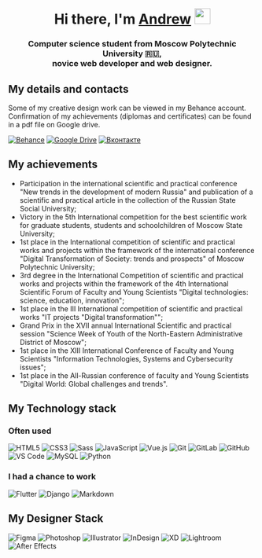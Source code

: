 <h1 align="center">Hi there, I'm <a href="https://vk.com/andkiv" target="_blank">Andrew</a> 
<img src="https://github.com/blackcater/blackcater/raw/main/images/Hi.gif" height="32"/></h1>
<h3 align="center">Computer science student from Moscow Polytechnic University 🇷🇺,<br>novice web developer and web designer.</h3>
<div>
<div>
<h2>My details and contacts</h2>
<p>
  Some of my creative design work can be viewed in my Behance account.<br>
  Confirmation of my achievements (diplomas and certificates) can be found in a pdf file on Google drive.
</p>

<a href="https://www.behance.net/kiverin03fb9c" target="_blank"> ![Behance](https://img.shields.io/badge/Behance-1769ff?style=for-the-badge&logo=behance&logoColor=white)</a>
<a href="https://drive.google.com/file/d/1p2kQMqwHv0OHGytUJWbNDd8EU5nMkPN2/view?usp=sharing" target="_blank">![Google Drive](https://img.shields.io/badge/Google%20Drive-4285F4?style=for-the-badge&logo=googledrive&logoColor=white)</a>
<a href="https://vk.com/andkiv" target="_blank"><img src="https://img.shields.io/badge/Вконтакте-%231877F2.svg?&style=for-the-badge&logo=vk&logoColor=white&color=071A2C" alt="Вконтакте"/></a>
</div>
<div>

</div>
<div>

<h2>My achievements</h2>
<ul>
  <li>
    Participation in the international scientific and practical conference "New trends in the development of modern Russia" and publication of a scientific and practical article in the collection of the Russian State Social University;
  </li>
  <li>
    Victory in the 5th International competition for the best scientific work for graduate students, students and schoolchildren of Moscow State University;
  </li>
  <li>
    1st place in the International competition of scientific and practical works and projects within the framework of the international conference "Digital Transformation of Society: trends and prospects" of Moscow Polytechnic University;
  </li>
  <li>
    3rd degree in the International Competition of scientific and practical works and projects within the framework of the 4th International Scientific Forum of Faculty and Young Scientists "Digital technologies: science, education, innovation";
  </li>
  <li>
    1st place in the III International competition of scientific and practical works "IT projects "Digital transformation"";
  </li>
  <li>
    Grand Prix in the XVII annual International Scientific and practical session "Science Week of Youth of the North-Eastern Administrative District of Moscow";
  </li>
  <li>
    1st place in the XIII International Conference of Faculty and Young Scientists "Information Technologies, Systems and Cybersecurity issues";
  </li>
  <li>
    1st place in the All-Russian conference of faculty and Young Scientists "Digital World: Global challenges and trends".
  </li>
</ul>
<h2>My Technology stack</h2>
<h3>Often used</h3>

![HTML5](https://img.shields.io/badge/-HTML5-%23E44D27?style=flat-square&logo=html5&logoColor=ffffff)
![CSS3](https://img.shields.io/badge/-CSS3-%231572B6?style=flat-square&logo=css3)
![Sass](https://img.shields.io/badge/-Sass-%23CC6699?style=flat-square&logo=sass&logoColor=ffffff)
![JavaScript](https://img.shields.io/badge/-JavaScript-%23F7DF1C?style=flat-square&logo=javascript&logoColor=000000&labelColor=%23F7DF1C&color=%23FFCE5A)
![Vue.js](https://img.shields.io/badge/-Vue.js-%232c3e50?style=flat-square&logo=vuedotjs)
![Git](https://img.shields.io/badge/-Git-%23F05032?style=flat-square&logo=git&logoColor=%23ffffff)
![GitLab](https://img.shields.io/badge/-GitLab-eee?style=flat-square&logo=gitlab)
![GitHub](https://img.shields.io/badge/-GitHub-000?style=flat-square&logo=github)
![VS Code](https://img.shields.io/badge/-VSCode-%23007ACC?style=flat-square&logo=visual-studio-code)
![MySQL](https://img.shields.io/badge/-MySQL-e87902?style=flat-square&logo=mysql)
![Python](https://img.shields.io/badge/-Python-%23F7DF1C?style=flat-square&logo=python)

<h3>I had a chance to work</h3>

![Flutter](https://img.shields.io/badge/-Flutter-%23007ACC?style=flat-square&logo=flutter)
![Django](https://img.shields.io/badge/-Django-%0a2f20?style=flat-square&logo=django)
![Markdown](https://img.shields.io/badge/-Markdown-000?style=flat-square&logo=markdown)
  
  <h2>My Designer Stack</h2>
  
  ![Figma](https://img.shields.io/badge/-Figma-000?style=flat-square&logo=figma&logoColor=ffffff)
  ![Photoshop](https://img.shields.io/badge/-Photoshop-eee?style=flat-square&logo=adobe-photoshop)
  ![Illustrator](https://img.shields.io/badge/-Illustrator-eee?style=flat-square&logo=adobe-illustrator)
  ![InDesign](https://img.shields.io/badge/-InDesign-000?style=flat-square&logo=adobe-indesign)
  ![XD](https://img.shields.io/badge/-XD-eee?style=flat-square&logo=adobe-xd)
  ![Lightroom](https://img.shields.io/badge/-Lightroom-eee?style=flat-square&logo=adobe-xd)
  ![After Effects](https://img.shields.io/badge/-AfterEffects-eee?style=flat-square&logo=adobe-after-effects)
  
